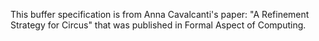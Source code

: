 This buffer specification is from Anna Cavalcanti's paper: "A Refinement Strategy for Circus" that was published in Formal Aspect of Computing.
